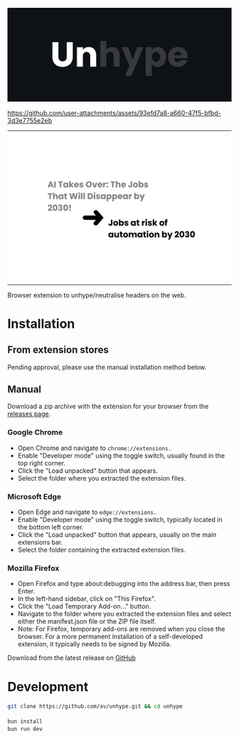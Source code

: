 ![splash](./docs/splash.png)

https://github.com/user-attachments/assets/93efd7a8-a660-47f5-bfbd-3d3e7755e2eb


---

![example](./docs/example.png)

---

Browser extension to unhype/neutralise headers on the web.

# Installation

## From extension stores

Pending approval, please use the manual installation method below.

## Manual

Download a zip archive with the extension for your browser from the [releases page](https://github.com/av/unhype/releases).

### Google Chrome

- Open Chrome and navigate to `chrome://extensions.`
- Enable "Developer mode" using the toggle switch, usually found in the top right corner.
- Click the "Load unpacked" button that appears.
- Select the folder where you extracted the extension files.

### Microsoft Edge

- Open Edge and navigate to `edge://extensions.`
- Enable "Developer mode" using the toggle switch, typically located in the bottom left corner.
- Click the "Load unpacked" button that appears, usually on the main extensions bar.
- Select the folder containing the extracted extension files.

### Mozilla Firefox

- Open Firefox and type about:debugging into the address bar, then press Enter.
- In the left-hand sidebar, click on "This Firefox".
- Click the "Load Temporary Add-on..." button.
- Navigate to the folder where you extracted the extension files and select either the manifest.json file or the ZIP file itself.
- Note: For Firefox, temporary add-ons are removed when you close the browser. For a more permanent installation of a self-developed extension, it typically needs to be signed by Mozilla.

Download from the latest release on [GitHub](https://github.com/av/unhype/releases)

# Development

```bash
git clone https://github.com/av/unhype.git && cd unhype

bun install
bun run dev
```
